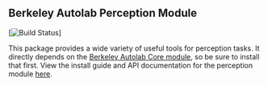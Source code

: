 ## Berkeley Autolab Perception Module

[![Build Status](https://github.com/BerkeleyAutomation/perception/actions/workflows/release.yml/badge.svg)]

This package provides a wide variety of useful tools for perception tasks.
It directly depends on the [Berkeley Autolab Core
module](https://www.github.com/BerkeleyAutomation/autolab_core), so be sure to install
that first.
View the install guide and API documentation for the perception module
[here](https://BerkeleyAutomation.github.io/perception).
